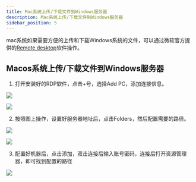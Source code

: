 ```yaml
---
title: Mac系统上传/下载文件到Windows服务器
description: Mac系统上传/下载文件到Windows服务器
sidebar_position: 5
---
```


mac系统如果需要方便的上传和下载Windows系统的文件，可以通过微软官方提供的[Remote desktop](https://aka.ms/rdmacbeta)软件操作。


## Macos系统上传/下载文件到Windows服务器

1. 打开安装好的RDP软件，点击+号，选择Add PC，添加连接信息。

![](https://cn-sy1.rains3.com/rainyun-assets/pic/2024/07/20240718115342_24706dc949a0d0c58c21ca63d6f20d5c.png)

![](https://cn-sy1.rains3.com/rainyun-assets/pic/2024/07/20240718115411_b09d1b48ffc0f53e5dc2b691a6ebac1c.png)


2. 按照图上操作，设置好服务器地址后，点击Folders，然后配置需要的路径。

![](https://cn-sy1.rains3.com/rainyun-assets/pic/2024/07/20240718115543_3ec017c099ac790ac6e834bc398716ae.png)

![](https://cn-sy1.rains3.com/rainyun-assets/pic/2024/07/20240718115702_7bbb342ce9d22f691bb7b5401e016e91.png)


3. 配置好机器后，点击添加，双击连接后输入账号密码，连接后打开资源管理器，即可找到配置的路径

![](https://cn-sy1.rains3.com/rainyun-assets/pic/2024/07/20240718120203_4579a6157697d280ae5414e12f719544.png)
